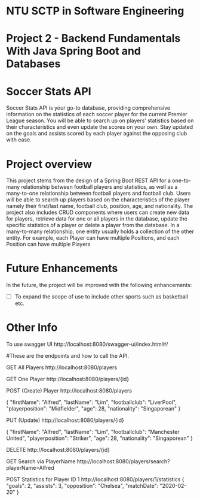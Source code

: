 # NTU SCTP in Software Engineering
 
# Project 2 - Backend Fundamentals With Java Spring Boot and Databases
 
# Soccer Stats API
Soccer Stats API is your go-to database, providing comprehensive information on the statistics of each soccer player for the current Premier League season.
You will be able to search up on players’ statistics based on their characteristics and even update the scores on your own. Stay updated on the goals and assists scored by each player against the opposing club with ease.
 
# Project overview
This project stems from the design of a Spring Boot REST API for a one-to-many relationship between football players and statistics, as well as a many-to-one relationship between football players and football club. Users will be able to search up players based on the characteristics of the player namely their first/last name, football club, position, age, and nationality. The project also includes CRUD components where users can create new data for players, retrieve data for one or all players in the database, update the specific statistics of a player or delete a player from the database. In a many-to-many relationship, one entity usually holds a collection of the other entity. For example, each Player can have multiple Positions, and each Position can have multiple Players
 
# Future Enhancements
In the future, the project will be improved with the following enhancements:
- [ ] To expand the scope of use to include other sports such as basketball etc.
 
# Other Info
To use swagger UI
http://localhost:8080/swagger-ui/index.html#/

#These are the endpoints and how to call the API.

GET All Players
http://localhost:8080/players

GET One Player
http://localhost:8080/players/{id}

POST (Create) Player
http://localhost:8080/players

{
        "firstName": "Alfred",
        "lastName": "Lim",
        "footballclub": "LiverPool",
        "playerposition": "Midfielder",
        "age": 28,
        "nationality": "Singaporean"
}

PUT (Update)
http://localhost:8080/players/{id}

{
        "firstName": "Alfred",
        "lastName": "Lim",
        "footballclub": "Manchester United",
        "playerposition": "Striker",
        "age": 28,
        "nationality": "Singaporean"
}
        
DELETE 
http://localhost:8080/players/{id}

GET Search via PlayerName 
http://localhost:8080/players/search?playerName=Alfred

POST Statistics for Player ID 1 
http://localhost:8080/players/1/statistics
{
    "goals": 2,
    "assists": 3,
    "opposition": "Chelsea",
    "matchDate": "2020-02-20"
}



